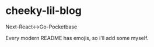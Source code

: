 # cheeky-lil-blog
Next-React&lt;->Go-Pocketbase

Every modern README has emojis, so i'll add some myself.
